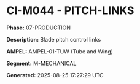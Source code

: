 # CI-M044 - PITCH-LINKS

**Phase:** 07-PRODUCTION

**Description:** Blade pitch control links

**AMPEL:** AMPEL-01-TUW (Tube and Wing)

**Segment:** M-MECHANICAL

**Generated:** 2025-08-25 17:27:29 UTC
